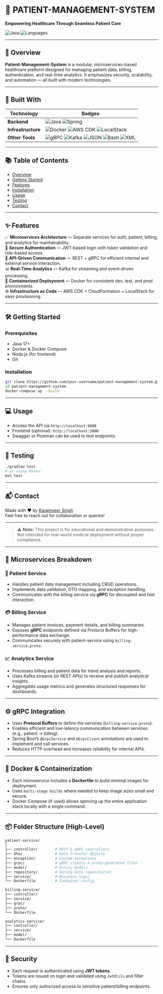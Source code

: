 # 🏥 PATIENT-MANAGEMENT-SYSTEM

**Empowering Healthcare Through Seamless Patient Care**


![Java](https://img.shields.io/badge/java-94.3%25-blue)
![Languages](https://img.shields.io/badge/languages-3-blue)

---

## 🚀 Overview

**Patient-Management-System** is a modular, microservices-based healthcare platform designed for managing patient data, billing, authentication, and real-time analytics. It emphasizes security, scalability, and automation — all built with modern technologies.

---

## 🧰 Built With

| Technology | Badges |
|-----------|--------|
| **Backend** | ![Java](https://img.shields.io/badge/-Java-blue) ![Spring](https://img.shields.io/badge/-Spring-brightgreen) |
| **Infrastructure** | ![Docker](https://img.shields.io/badge/-Docker-blue) ![AWS CDK](https://img.shields.io/badge/-AWS%20CDK-orange) ![LocalStack](https://img.shields.io/badge/-LocalStack-gray) |
| **Other Tools** | ![gRPC](https://img.shields.io/badge/-gRPC-lightgrey) ![Kafka](https://img.shields.io/badge/-Kafka-black) ![JSON](https://img.shields.io/badge/-JSON-black) ![Bash](https://img.shields.io/badge/-GNU%20Bash-green) ![XML](https://img.shields.io/badge/-XML-blue) |

---

## 📚 Table of Contents

- [Overview](#-overview)
- [Getting Started](#-getting-started)
- [Features](#-features)
- [Installation](#-installation)
- [Usage](#-usage)
- [Testing](#-testing)
- [Contact](#-contact)

---

## ✨ Features

✅ **Microservices Architecture** — Separate services for auth, patient, billing, and analytics for maintainability.  
🔐 **Secure Authentication** — JWT-based login with token validation and role-based access.  
📡 **API-Driven Communication** — REST + gRPC for efficient internal and external service interaction.  
📊 **Real-Time Analytics** — Kafka for streaming and event-driven processing.  
🐳 **Containerized Deployment** — Docker for consistent dev, test, and prod environments.  
⚙️ **Infrastructure as Code** — AWS CDK + CloudFormation + LocalStack for easy provisioning.

---

## 🛠️ Getting Started

### Prerequisites

- Java 17+
- Docker & Docker Compose
- Node.js (for frontend)
- Git

### Installation

```bash
git clone https://github.com/your-username/patient-management-system.git
cd patient-management-system
docker-compose up --build
```

---

## 💻 Usage

- Access the API via `http://localhost:8080`
- Frontend (optional): `http://localhost:3000`
- Swagger or Postman can be used to test endpoints.

---

## 🧪 Testing

```bash
./gradlew test
# or using Maven:
mvn test
```

---

## 📬 Contact

Made with ❤️ by [Karamveer Singh](https://github.com/Anurag0306)  
Feel free to reach out for collaboration or queries!

---

> ⚠️ **Note:** This project is for educational and demonstration purposes. Not intended for real-world medical deployment without proper compliance.

---

## 🔧 Microservices Breakdown

### 🏥 Patient Service
- Handles patient data management including CRUD operations.
- Implements data validation, DTO mapping, and exception handling.
- Communicates with the billing service via **gRPC** for decoupled and fast interaction.

### 💳 Billing Service
- Manages patient invoices, payment details, and billing summaries.
- Exposes **gRPC** endpoints defined via Protocol Buffers for high-performance data exchange.
- Communicates securely with patient-service using `billing-service.proto`.

### 📈 Analytics Service
- Processes billing and patient data for trend analysis and reports.
- Uses Kafka streams (or REST APIs) to receive and publish analytical insights.
- Aggregates usage metrics and generates structured responses for dashboards.

---

## ⚙️ gRPC Integration

- Uses **Protocol Buffers** to define the services (`billing-service.proto`).
- Enables efficient and low-latency communication between services (e.g., patient → billing).
- Spring Boot’s `@GrpcService` and `@GrpcClient` annotations are used to implement and call services.
- Reduces HTTP overhead and increases reliability for internal APIs.

---

## 🐳 Docker & Containerization

- Each microservice includes a **Dockerfile** to build minimal images for deployment.
- Uses `multi-stage builds` where needed to keep image sizes small and secure.
- Docker Compose (if used) allows spinning up the entire application stack locally with a single command.

---

## 📦 Folder Structure (High-Level)

```bash
patient-service/
│
├── controller/        # REST & gRPC controllers
├── dto/               # Data Transfer Objects
├── exception/         # Custom exceptions
├── grpc/              # gRPC clients & proto-generated files
├── model/             # Entity models
├── repository/        # Spring Data repositories
├── service/           # Business logic
└── Dockerfile         # Container config

billing-service/
├── controller/
├── service/
├── grpc/
├── proto/
└── Dockerfile

analytics-service/
├── controller/
├── service/
├── model/
└── Dockerfile
```

---

## 🔐 Security

- Each request is authenticated using **JWT tokens**.
- Tokens are issued on login and validated using `JwtUtils` and filter chains.
- Ensures only authorized access to sensitive patient/billing endpoints.

